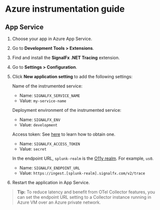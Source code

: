 # Azure instrumentation guide

## App Service

1. Choose your app in Azure App Service.

2. Go to **Development Tools > Extensions**.

3. Find and install the **SignalFx .NET Tracing** extension.

4. Go to **Settings > Configuration**.

5. Click **New application setting** to add the following settings:

   Name of the instrumented service:

   * Name: `SIGNALFX_SERVICE_NAME`
   * Value: `my-service-name`

   Deployment environment of the instrumented service:

   * Name: `SIGNALFX_ENV`
   * Value: `development`

   Access token: See [here](https://docs.splunk.com/Observability/admin/authentication-tokens/org-tokens.html)
   to learn how to obtain one.

   * Name: `SIGNALFX_ACCESS_TOKEN`
   * Value: `secret`

   In the endpoint URL, ``splunk-realm`` is the [O11y realm](https://dev.splunk.com/observability/docs/realms_in_endpoints).
   For example, ``us0``.

   * Name: `SIGNALFX_ENDPOINT_URL`
   * Value: `https://ingest.[splunk-realm].signalfx.com/v2/trace`

6. Restart the application in App Service.

> **Tip:** To reduce latency and benefit from OTel Collector features,
> you can set the endpoint URL setting to a Collector instance running
> in Azure VM over an Azure private network.
